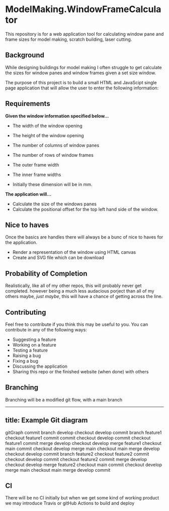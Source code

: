 # ModelMaking.WindowFrameCalculator
This repository is for a web application tool for calculating window pane and frame sizes for model making, scratch building, laser cutting.

## Background
While designing buildings for model making I often struggle to get calculate the sizes for window panes and window frames given a set size window. 

The purpose of this project is to build a small HTML and JavaScipt single page application that will allow the user to enter the following information:

## Requirements

**Given the window information specified below...**

- The width of the window opening
- The height of the window opening
- The number of columns of window panes
- The number of rows of window frames
- The outer frame width
- The inner frame widths

- Initially these dimension will be in mm.

**The application will...**
- Calculate the size of the windows panes
- Calculate the positional offset for the top left hand side of the window.

## Nice to haves

Once the basics are handles there will always be a bunc of nice to haves for the application. 

- Render a representation of the  window using HTML canvas
- Create and SVG file which can be download

## Probability of Completion

Realistically, like all of my other repos, this will probably never get completed. however being a much less audacious porject than all of my others maybe, _just maybe_, this will have a chance of getting across the line.

## Contributing

Feel free to contribute if you think this may be useful to you. You can contribute in any of the following ways:

- Suggesting a feature
- Working on a feature 
- Testing a feature
- Raising a bug
- Fixing a bug
- Discussing the application
- Sharing this repo or the finished website (when done) with others

## Branching 

Branching will be a modified git flow, with a main branch

---
title: Example Git diagram
---
gitGraph
    commit
    branch develop
    checkout develop
    commit
    branch feature1
    checkout feature1
    commit
    commit
    checkout develop
    commit
    checkout feature1
    commit
    merge develop
    checkout develop
    merge feature1
    checkout main
    commit
    checkout develop
    merge main
    checkout main
    merge develop
    checkout develop
    commit
    branch feature2
    checkout feature2
    commit
    checkout develop
    commit
    checkout feature2
    commit
    merge develop
    checkout develop
    merge feature2
    checkout main
    commit
    checkout develop
    merge main
    checkout main
    merge develop
    commit
   

## CI

There will be no CI initially but when we get some kind of working product we may introduce Travis or gitHub Actions to build and deploy
